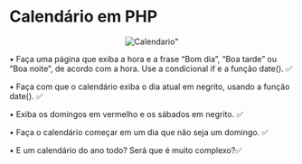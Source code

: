 # Calendário em PHP

<p align="center">
  <img src="https://gifs.eco.br/wp-content/uploads/2022/08/gifs-de-calendarios-0.gif" alt=Calendario">
</p>

• Faça uma página que exiba a hora e a frase “Bom dia”, “Boa tarde” ou “Boa
noite”, de acordo com a hora. Use a condicional if e a função date(). ✅

• Faça com que o calendário exiba o dia atual em negrito, usando a função
date(). ✅

• Exiba os domingos em vermelho e os sábados em negrito. ✅

• Faça o calendário começar em um dia que não seja um domingo. ✅

• E um calendário do ano todo? Será que é muito complexo?✅
